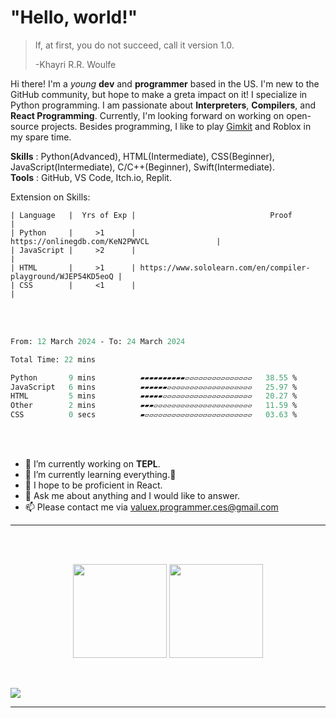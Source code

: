 # "Hello, world!"

> If, at first, you do not succeed, call it version 1.0. 
>
> -Khayri R.R. Woulfe

Hi there! I'm a *young* **dev** and **programmer** based in the US. I'm new to the GitHub community, but hope to make a greta impact on it! I specialize in Python programming. I am passionate about **Interpreters**, **Compilers**, and **React Programming**. Currently, I'm looking forward on working on open-source projects. Besides programming, I like to play [Gimkit](https://www.gimkit.com/) and Roblox in my spare time. 

**Skills** : Python(Advanced), HTML(Intermediate), CSS(Beginner), JavaScript(Intermediate), C/C++(Beginner), Swift(Intermediate). <br>
**Tools** : GitHub, VS Code, Itch.io, Replit.  

Extension on Skills: <br>
```
| Language   |  Yrs of Exp |                              Proof                            | 
| Python     |     >1      |                 https://onlinegdb.com/KeN2PWVCL               | 
| JavaScript |     >2      |                                                               | 
| HTML       |     >1      | https://www.sololearn.com/en/compiler-playground/WJEP54KD5eoQ | 
| CSS        |     <1      |                                                               | 
```
<br>
<br>
<!--START_SECTION:waka-->

```ocaml
From: 12 March 2024 - To: 24 March 2024

Total Time: 22 mins

Python       9 mins          ▰▰▰▰▰▰▰▰▰▰▱▱▱▱▱▱▱▱▱▱▱▱▱▱▱   38.55 %
JavaScript   6 mins          ▰▰▰▰▰▰▱▱▱▱▱▱▱▱▱▱▱▱▱▱▱▱▱▱▱   25.97 %
HTML         5 mins          ▰▰▰▰▰▱▱▱▱▱▱▱▱▱▱▱▱▱▱▱▱▱▱▱▱   20.27 %
Other        2 mins          ▰▰▰▱▱▱▱▱▱▱▱▱▱▱▱▱▱▱▱▱▱▱▱▱▱   11.59 %
CSS          0 secs          ▰▱▱▱▱▱▱▱▱▱▱▱▱▱▱▱▱▱▱▱▱▱▱▱▱   03.63 %
```

<!--END_SECTION:waka-->
<br>
<br>

* 🔭 I’m currently working on **TEPL**.
* 🌱 I’m currently learning everything.🤣
* 🤔 I hope to be proficient in React. 
* 💬 Ask me about anything and I would like to answer.
* 📫 Please contact me via valuex.programmer.ces@gmail.com

-----


 <br>
 <br>
 <p align="center">
  <img height="150" src="https://github-readme-stats.vercel.app/api/top-langs/?username=TENTHER101&layout=compact&hide=html&theme=dracula"/>
 
  
  <img height="150" src="https://github-readme-stats.vercel.app/api?username=TENTHER101&count_private=true&show_icons=true&theme=dracula&include_all_commits=true"/>
  </P><br>
  
  <a href="https://wakatime.com"><img src="https://wakatime.com/share/@018e3363-d9d8-470f-9061-732c274749e8/deb7683f-9612-426f-aafc-dd6fed80cd22.png" /></a>
 
 
----------------
